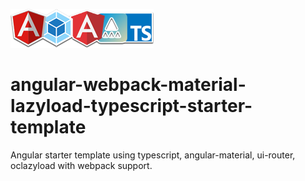 ![alt text][logo]

 [logo]: https://github.com/george3447/angular-webpack-material-lazyload-typescript-starter-template/raw/master/src/assets/images/logo.png   
 # angular-webpack-material-lazyload-typescript-starter-template

Angular starter template using typescript, angular-material, ui-router, oclazyload with webpack support.
